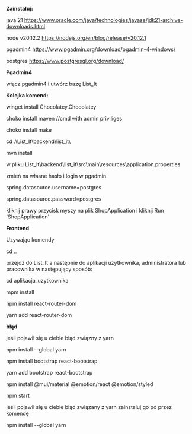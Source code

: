 **Zainstaluj:**

java 21 https://www.oracle.com/java/technologies/javase/jdk21-archive-downloads.html

node v20.12.2 https://nodejs.org/en/blog/release/v20.12.1

pgadmin4 https://www.pgadmin.org/download/pgadmin-4-windows/

postgres https://www.postgresql.org/download/

**Pgadmin4**

włącz pgadmin4 i utwórz bazę List_It

**Kolejka komend:**

winget install Chocolatey.Chocolatey

choko install maven  //cmd with admin priviliges

choko install make

cd .\List_It\backend\list_it\

mvn install

w pliku List_It\backend\list_it\src\main\resources\application.properties

zmień na własne hasło i login w pgadmin

spring.datasource.username=postgres

spring.datasource.password=postgres


kliknij prawy przycisk myszy na plik ShopApplication i kliknij Run 'ShopApplication'


**Frontend**

Uzywając komendy 

cd ..

przejdź do List_It a następnie do aplikacji użytkownika, administratora lub pracownika w następujący sposób:

cd aplikacja_uzytkownika 

mpm install

npm install react-router-dom

yarn add react-router-dom

**błąd**

jeśli pojawił się u ciebie błąd związny z yarn

npm install --global yarn

npm install bootstrap react-bootstrap

yarn add bootstrap react-bootstrap

npm install @mui/material @emotion/react @emotion/styled

npm start

jeśli pojawił się u ciebie błąd związany z yarn zainstaluj go po przez komendę

npm install --global yarn
